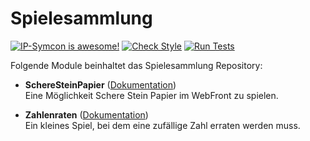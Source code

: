 # Spielesammlung

[![IP-Symcon is awesome!](https://img.shields.io/badge/IP--Symcon-4.2-blue.svg)](https://www.symcon.de)
[![Check Style](https://github.com/TillBrede/Spielesammlung/workflows/Check%20Style/badge.svg)](https://github.com/TillBRede/Spielesammlung/actions)
[![Run Tests](https://github.com/TillBrede/Spielesammlung/workflows/Run%20Tests/badge.svg)](https://github.com/TillBrede/Spielesammlung/actions)


Folgende Module beinhaltet das Spielesammlung Repository:

- __SchereSteinPapier__ ([Dokumentation](https://www.symcon.de/de/service/dokumentation/modulreferenz/spielesammlung/schere-stein-papier))  
	Eine Möglichkeit Schere Stein Papier im WebFront zu spielen.

- __Zahlenraten__ ([Dokumentation](https://www.symcon.de/de/service/dokumentation/modulreferenz/spielesammlung/zahlenraten))  
    Ein kleines Spiel, bei dem eine zufällige Zahl erraten werden muss.
